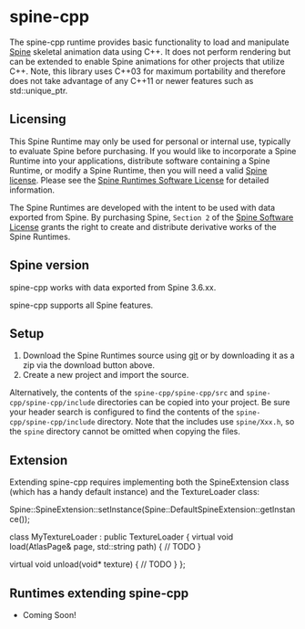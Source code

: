 # spine-cpp

The spine-cpp runtime provides basic functionality to load and manipulate [Spine](http://esotericsoftware.com) skeletal animation data using C++. It does not perform rendering but can be extended to enable Spine animations for other projects that utilize C++. Note, this library uses C++03 for maximum portability and therefore does not take advantage of any C++11 or newer features such as std::unique_ptr.

## Licensing

This Spine Runtime may only be used for personal or internal use, typically to evaluate Spine before purchasing. If you would like to incorporate a Spine Runtime into your applications, distribute software containing a Spine Runtime, or modify a Spine Runtime, then you will need a valid [Spine license](https://esotericsoftware.com/spine-purchase). Please see the [Spine Runtimes Software License](http://esotericsoftware.com/git/spine-runtimes/blob/LICENSE) for detailed information.

The Spine Runtimes are developed with the intent to be used with data exported from Spine. By purchasing Spine, `Section 2` of the [Spine Software License](https://esotericsoftware.com/files/license.txt) grants the right to create and distribute derivative works of the Spine Runtimes.

## Spine version

spine-cpp works with data exported from Spine 3.6.xx.

spine-cpp supports all Spine features.

## Setup

1. Download the Spine Runtimes source using [git](https://help.github.com/articles/set-up-git) or by downloading it as a zip via the download button above.
2. Create a new project and import the source.

Alternatively, the contents of the `spine-cpp/spine-cpp/src` and `spine-cpp/spine-cpp/include` directories can be copied into your project. Be sure your header search is configured to find the contents of the `spine-cpp/spine-cpp/include` directory. Note that the includes use `spine/Xxx.h`, so the `spine` directory cannot be omitted when copying the files.

## Extension

Extending spine-cpp requires implementing both the SpineExtension class (which has a handy default instance) and the TextureLoader class:

Spine::SpineExtension::setInstance(Spine::DefaultSpineExtension::getInstance());

class MyTextureLoader : public TextureLoader
{
  virtual void load(AtlasPage& page, std::string path) { // TODO }

  virtual void unload(void* texture) { // TODO }
};

## Runtimes extending spine-cpp

- Coming Soon!
